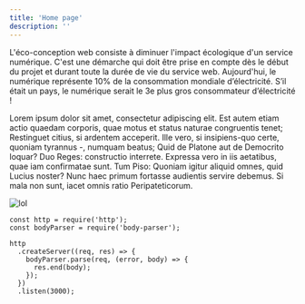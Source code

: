 ```yaml
---
title: 'Home page'
description: ''
---
```


<block-home
title="Une démarche éco-conception web" img-src="eco-conception-web.jpg" cta-label="Découvrir notre démarche" cta-target="/"> L'éco-conception web consiste à diminuer l'impact écologique d'un service numérique. C'est une démarche qui doit être prise en compte dès le début du projet et durant toute la durée de vie du service web.
Aujourd'hui, le numérique représente 10% de la consommation mondiale d’électricité.
S’il était un pays, le numérique serait le 3e plus gros consommateur d’électricité !</block-home>

Lorem ipsum dolor sit amet, consectetur adipiscing elit. Est autem etiam actio quaedam corporis, quae motus et status naturae congruentis tenet; Restinguet citius, si ardentem acceperit. Ille vero, si insipiens-quo certe, quoniam tyrannus -, numquam beatus; Quid de Platone aut de Democrito loquar? Duo Reges: constructio interrete. Expressa vero in iis aetatibus, quae iam confirmatae sunt. Tum Piso: Quoniam igitur aliquid omnes, quid Lucius noster? Nunc haec primum fortasse audientis servire debemus. Si mala non sunt, iacet omnis ratio Peripateticorum.

![lol](20160816_095755_resized.jpg)

```js{1,3-5}[server.js]
const http = require('http');
const bodyParser = require('body-parser');

http
  .createServer((req, res) => {
    bodyParser.parse(req, (error, body) => {
      res.end(body);
    });
  })
  .listen(3000);
```
